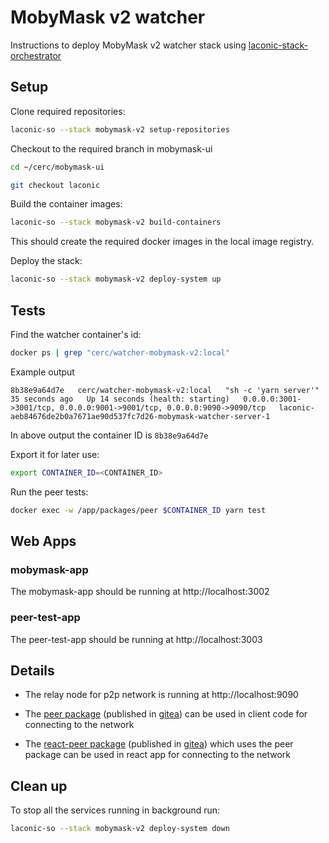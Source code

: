 # MobyMask v2 watcher

Instructions to deploy MobyMask v2 watcher stack using [laconic-stack-orchestrator](/README.md#install)

## Setup

Clone required repositories:

```bash
laconic-so --stack mobymask-v2 setup-repositories
```

Checkout to the required branch in mobymask-ui

```bash
cd ~/cerc/mobymask-ui

git checkout laconic
```

Build the container images:

```bash
laconic-so --stack mobymask-v2 build-containers
```

This should create the required docker images in the local image registry.

Deploy the stack:

```bash
laconic-so --stack mobymask-v2 deploy-system up
```

## Tests

Find the watcher container's id:

```bash
docker ps | grep "cerc/watcher-mobymask-v2:local"
```

Example output

```
8b38e9a64d7e   cerc/watcher-mobymask-v2:local   "sh -c 'yarn server'"    35 seconds ago   Up 14 seconds (health: starting)   0.0.0.0:3001->3001/tcp, 0.0.0.0:9001->9001/tcp, 0.0.0.0:9090->9090/tcp   laconic-aeb84676de2b0a7671ae90d537fc7d26-mobymask-watcher-server-1
```

In above output the container ID is `8b38e9a64d7e`

Export it for later use:

```bash
export CONTAINER_ID=<CONTAINER_ID>
```

Run the peer tests:

```bash
docker exec -w /app/packages/peer $CONTAINER_ID yarn test
```

## Web Apps

### mobymask-app

The mobymask-app should be running at http://localhost:3002

### peer-test-app

The peer-test-app should be running at http://localhost:3003

## Details

* The relay node for p2p network is running at http://localhost:9090

* The [peer package](https://github.com/cerc-io/watcher-ts/tree/main/packages/peer) (published in [gitea](https://git.vdb.to/cerc-io/-/packages/npm/@cerc-io%2Fpeer)) can be used in client code for connecting to the network

* The [react-peer package](https://github.com/cerc-io/react-peer/tree/main/packages/react-peer) (published in [gitea](https://git.vdb.to/cerc-io/-/packages/npm/@cerc-io%2Freact-peer)) which uses the peer package can be used in react app for connecting to the network

## Clean up

To stop all the services running in background run:

```bash
laconic-so --stack mobymask-v2 deploy-system down
```
